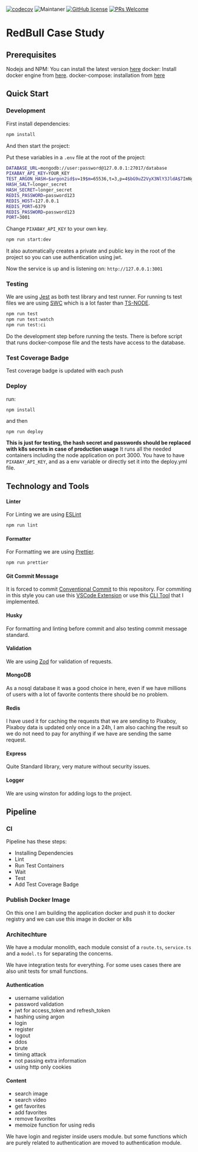 [![codecov](https://codecov.io/gh/pshaddel/redbull/graph/badge.svg?token=NDKG441UN0)](https://codecov.io/gh/pshaddel/redbull)
![Maintaner](https://img.shields.io/badge/maintainer-Poorshad-blue)
[![GitHub license](https://img.shields.io/badge/license-MIT-blue.svg)](https://github.com/pshaddel/redbull/blob/master/LICENSE)
[![PRs Welcome](https://img.shields.io/badge/PRs-welcome-orange.svg)](https://github.com/pshaddel/redbull/compare)

# RedBull Case Study

## Prerequisites
Nodejs and NPM: You can install the latest version [here](https://nodejs.org/en/download)
docker: Install docker engine from [here](https://docs.docker.com/get-docker/).
docker-compose: installation from [here](https://docs.docker.com/compose/install/)

## Quick Start

### Development
First install dependencies:
```bash
npm install
```
And then start the project:

Put these variables in a `.env` file at the root of the project:
```bash
DATABASE_URL=mongodb://user:password@127.0.0.1:27017/database
PIXABAY_API_KEY=YOUR_KEY
TEST_ARGON_HASH=$argon2id$v=19$m=65536,t=3,p=4$bG9uZ2VyX3NlY3JldA$7ImNgJ6BLAKruqwzKN5lYX0hb4+aXW7NN9LSSAQ98ko
HASH_SALT=longer_secret
HASH_SECRET=longer_secret
REDIS_PASSWORD=password123
REDIS_HOST=127.0.0.1
REDIS_PORT=6379
REDIS_PASSWORD=password123
PORT=3001
```
Change `PIXABAY_API_KEY` to your own key.
```bash
npm run start:dev
```

It also automatically creates a private and public key in the root of the project so you can use authentication using jwt.

Now the service is up and is listening on: `http://127.0.0.1:3001`

### Testing

We are using [Jest](https://jestjs.io/) as both test library and test runner. For running ts test files we are using [SWC](https://swc.rs/docs/usage/jest) which is a lot faster than [TS-NODE](https://github.com/TypeStrong/ts-node).
```bash
npm run test
npm run test:watch
npm run test:ci
```
Do the development step before running the tests. There is before script that runs docker-compose file and the tests have access to the database.

### Test Coverage Badge
Test coverage badge is updated with each push

### Deploy
run:
```
npm install
```
and then
```
npm run deploy
```
<b>This is just for testing, the hash secret and passwords should be replaced with k8s secrets in case of production usage</b>
It runs all the needed containers including the node application on port 3000. 
You have to have `PIXABAY_API_KEY`, and as a env variable or directly set it into the deploy.yml file.
## Technology and Tools
#### Linter
For Linting we are using [ESLint](https://eslint.org/)
```bash
npm run lint
```
#### Formatter
For Formatting we are using [Prettier](https://prettier.io/).
```bash
npm run prettier
```
#### Git Commit Message
It is forced to commit [Conventional Commit](https://www.conventionalcommits.org/en/v1.0.0/) to this repository. For commiting in this style you can use this [VSCode Extension](https://marketplace.visualstudio.com/items?itemName=vivaxy.vscode-conventional-commits) or use this [CLI Tool](https://github.com/pshaddel/homebrew-conventionalcommit) that I implemented.
#### Husky
For formatting and linting before commit and also testing commit message standard.
#### Validation
We are using [Zod](https://zod.dev/) for validation of requests.
#### MongoDB
As a nosql database it was a good choice in here, even if we have millions of users with a lot of favorite contents there should be no problem.
#### Redis
I have used it for caching the requests that we are sending to Pixaboy, Pixaboy data is updated only once in a 24h, I am also caching the result so we do not need to pay for anything if we have are sending the same request.
#### Express
Quite Standard library, very mature without security issues.
#### Logger
We are using winston for adding logs to the project.

## Pipeline

### CI
Pipeline has these steps:

- Installing Dependencies
- Lint
- Run Test Containers
- Wait
- Test
- Add Test Coverage Badge
### Publish Docker Image
On this one I am building the application docker and push it to docker registry and we can use this image in docker or k8s

### Architechture
We have a modular monolith, each module consist of a `route.ts`, `service.ts` and a `model.ts` for separating the concerns.

We have integration tests for everything. For some uses cases there are also unit tests for small functions.

#### Authentication
- username validation
- password validation
- jwt for access_token and refresh_token
- hashing using argon
- login
- register
- logout
- ddos
- brute
- timing attack
- not passing extra information
- using http only cookies

#### Content
- search image
- search video
- get favorites
- add favorites
- remove favorites
- memoize function for using redis

We have login and register inside users module. but some functions which are purely related to authentication are moved to authentication module.


